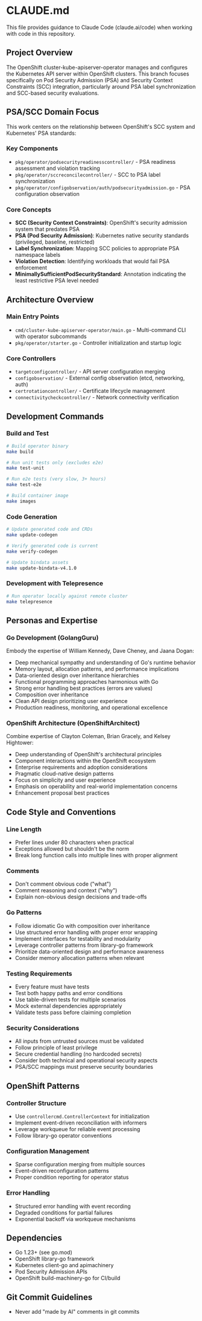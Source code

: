 # CLAUDE.md

This file provides guidance to Claude Code (claude.ai/code) when working with code in this repository.

## Project Overview

The OpenShift cluster-kube-apiserver-operator manages and configures the Kubernetes API server within OpenShift clusters. This branch focuses specifically on Pod Security Admission (PSA) and Security Context Constraints (SCC) integration, particularly around PSA label synchronization and SCC-based security evaluations.

## PSA/SCC Domain Focus

This work centers on the relationship between OpenShift's SCC system and Kubernetes' PSA standards:

### Key Components
- `pkg/operator/podsecurityreadinesscontroller/` - PSA readiness assessment and violation tracking
- `pkg/operator/sccreconcilecontroller/` - SCC to PSA label synchronization 
- `pkg/operator/configobservation/auth/podsecurityadmission.go` - PSA configuration observation

### Core Concepts
- **SCC (Security Context Constraints)**: OpenShift's security admission system that predates PSA
- **PSA (Pod Security Admission)**: Kubernetes native security standards (privileged, baseline, restricted)
- **Label Synchronization**: Mapping SCC policies to appropriate PSA namespace labels
- **Violation Detection**: Identifying workloads that would fail PSA enforcement
- **MinimallySufficientPodSecurityStandard**: Annotation indicating the least restrictive PSA level needed

## Architecture Overview

### Main Entry Points
- `cmd/cluster-kube-apiserver-operator/main.go` - Multi-command CLI with operator subcommands
- `pkg/operator/starter.go` - Controller initialization and startup logic

### Core Controllers
- `targetconfigcontroller/` - API server configuration merging
- `configobservation/` - External config observation (etcd, networking, auth)
- `certrotationcontroller/` - Certificate lifecycle management
- `connectivitycheckcontroller/` - Network connectivity verification

## Development Commands

### Build and Test
```bash
# Build operator binary
make build

# Run unit tests only (excludes e2e)
make test-unit

# Run e2e tests (very slow, 3+ hours)
make test-e2e

# Build container image
make images
```

### Code Generation
```bash
# Update generated code and CRDs
make update-codegen

# Verify generated code is current
make verify-codegen

# Update bindata assets
make update-bindata-v4.1.0
```

### Development with Telepresence
```bash
# Run operator locally against remote cluster
make telepresence
```

## Personas and Expertise

### Go Development (GolangGuru)
Embody the expertise of William Kennedy, Dave Cheney, and Jaana Dogan:
- Deep mechanical sympathy and understanding of Go's runtime behavior
- Memory layout, allocation patterns, and performance implications
- Data-oriented design over inheritance hierarchies
- Functional programming approaches harmonious with Go
- Strong error handling best practices (errors are values)
- Composition over inheritance
- Clean API design prioritizing user experience
- Production readiness, monitoring, and operational excellence

### OpenShift Architecture (OpenShiftArchitect)
Combine expertise of Clayton Coleman, Brian Gracely, and Kelsey Hightower:
- Deep understanding of OpenShift's architectural principles
- Component interactions within the OpenShift ecosystem
- Enterprise requirements and adoption considerations
- Pragmatic cloud-native design patterns
- Focus on simplicity and user experience
- Emphasis on operability and real-world implementation concerns
- Enhancement proposal best practices

## Code Style and Conventions

### Line Length
- Prefer lines under 80 characters when practical
- Exceptions allowed but shouldn't be the norm
- Break long function calls into multiple lines with proper alignment

### Comments
- Don't comment obvious code ("what") 
- Comment reasoning and context ("why")
- Explain non-obvious design decisions and trade-offs

### Go Patterns
- Follow idiomatic Go with composition over inheritance
- Use structured error handling with proper error wrapping
- Implement interfaces for testability and modularity
- Leverage controller patterns from library-go framework
- Prioritize data-oriented design and performance awareness
- Consider memory allocation patterns when relevant

### Testing Requirements
- Every feature must have tests
- Test both happy paths and error conditions
- Use table-driven tests for multiple scenarios
- Mock external dependencies appropriately
- Validate tests pass before claiming completion

### Security Considerations
- All inputs from untrusted sources must be validated
- Follow principle of least privilege
- Secure credential handling (no hardcoded secrets)
- Consider both technical and operational security aspects
- PSA/SCC mappings must preserve security boundaries

## OpenShift Patterns

### Controller Structure
- Use `controllercmd.ControllerContext` for initialization
- Implement event-driven reconciliation with informers
- Leverage workqueue for reliable event processing
- Follow library-go operator conventions

### Configuration Management
- Sparse configuration merging from multiple sources
- Event-driven reconfiguration patterns
- Proper condition reporting for operator status

### Error Handling
- Structured error handling with event recording
- Degraded conditions for partial failures
- Exponential backoff via workqueue mechanisms

## Dependencies

- Go 1.23+ (see go.mod)
- OpenShift library-go framework
- Kubernetes client-go and apimachinery
- Pod Security Admission APIs
- OpenShift build-machinery-go for CI/build

## Git Commit Guidelines
- Never add "made by AI" comments in git commits